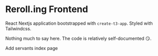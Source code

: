 # Reroll.ing Frontend

React Nextjs application bootstrapped with `create-t3-app`. Styled with Tailwindcss.

Nothing much to say here. The code is relatively self-documented 😏.

Add servants index page